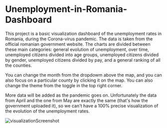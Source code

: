 # Unemployment-in-Romania-Dashboard

This project is a basic visualization dashboard of the unemployment rates in Romania, during the Corona-virus pandemic. The data is taken from the official romanian government website.
The charts are divided between these main categories: general evolution of unemployment, over time, unemployed citizens divided into age groups, unemployed citizens divided by gender, unemployed citizens divided by pay, and a general ranking of all the counties.

You can change the month from the dropdowm above the map, and you can also focus on a particular county by clicking it on the map. You can also change the theme from the toggle in the top right corner.

More data will be added as the pandemic goes on. Unfortunately the data from April and the one from May are exactly the same (that's how the government uploaded it), so we can't have a 100% precise visualization of the evolution of the unemployment rates.


![visualizationScreenshot](https://user-images.githubusercontent.com/53866394/88703012-d7e6ce00-d114-11ea-8468-ded3bd2b3370.png)

